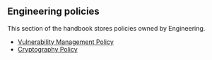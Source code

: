 ## Engineering policies

This section of the handbook stores policies owned by Engineering.

- [Vulnerability Management Policy](./vulnerability-management-policy.md)
- [Cryptography Policy](../cloud/security/cryptography-policy.md)
